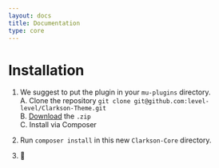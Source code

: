 ```yaml
---
layout: docs
title: Documentation
type: core
---
```

# Installation
1. We suggest to put the plugin in your `mu-plugins` directory.   
A. Clone the repository `git clone git@github.com:level-level/Clarkson-Theme.git`   
B. [Download](https://github.com/level-level/Clarkson-Theme/archive/master.zip) the `.zip`  
C. Install via Composer  

2. Run `composer install` in this new `Clarkson-Core` directory.
3. &#127881;
